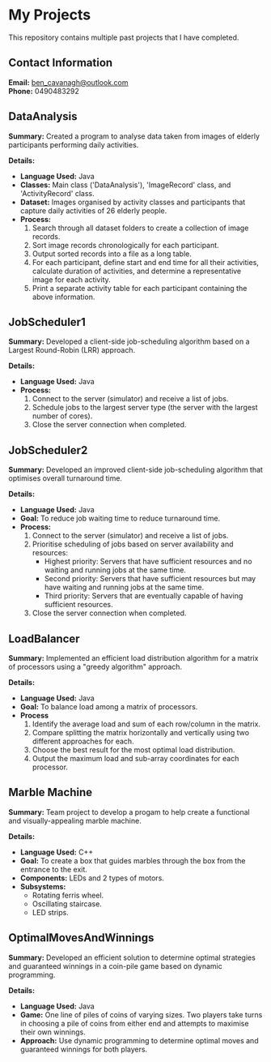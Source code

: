# My Projects
This repository contains multiple past projects that I have completed.

## Contact Information
**Email:** ben_cavanagh@outlook.com  
**Phone:** 0490483292

## DataAnalysis
**Summary:** Created a program to analyse data taken from images of elderly participants performing daily activities.

**Details:**
- **Language Used:** Java  
- **Classes:** Main class ('DataAnalysis'), 'ImageRecord' class, and 'ActivityRecord' class.
- **Dataset:** Images organised by activity classes and participants that capture daily activities of 26 elderly people.
- **Process:**
  1. Search through all dataset folders to create a collection of image records.
  2. Sort image records chronologically for each participant.
  3. Output sorted records into a file as a long table.
  4. For each participant, define start and end time for all their activities, calculate duration of activities, and determine a representative image for each activity.
  5. Print a separate activity table for each participant containing the above information.

## JobScheduler1
**Summary:** Developed a client-side job-scheduling algorithm based on a Largest Round-Robin (LRR) approach.

**Details:**
- **Language Used:** Java
- **Process:**
  1. Connect to the server (simulator) and receive a list of jobs.
  2. Schedule jobs to the largest server type (the server with the largest number of cores).
  3. Close the server connection when completed.

## JobScheduler2
**Summary:** Developed an improved client-side job-scheduling algorithm that optimises overall turnaround time.

**Details:**
- **Language Used:** Java
- **Goal:** To reduce job waiting time to reduce turnaround time.
- **Process:**
  1. Connect to the server (simulator) and receive a list of jobs.
  2. Prioritise scheduling of jobs based on server availability and resources:
      - Highest priority: Servers that have sufficient resources and no waiting and running jobs at the same time.
      - Second priority: Servers that have sufficient resources but may have waiting and running jobs at the same time.
      - Third priority: Servers that are eventually capable of having sufficient resources.
  3. Close the server connection when completed.

## LoadBalancer
**Summary:** Implemented an efficient load distribution algorithm for a matrix of processors using a "greedy algorithm" approach.

**Details:**
- **Language Used:** Java
- **Goal:** To balance load among a matrix of processors.
- **Process**
  1. Identify the average load and sum of each row/column in the matrix.
  2. Compare splitting the matrix horizontally and vertically using two different approaches for each.
  3. Choose the best result for the most optimal load distribution.
  4. Output the maximum load and sub-array coordinates for each processor.
  
## Marble Machine
**Summary:** Team project to develop a progam to help create a functional and visually-appealing marble machine.

**Details:**
- **Language Used:** C++
- **Goal:** To create a box that guides marbles through the box from the entrance to the exit.
- **Components:** LEDs and 2 types of motors.
- **Subsystems:**
  - Rotating ferris wheel.
  - Oscillating staircase.
  - LED strips.

## OptimalMovesAndWinnings
**Summary:** Developed an efficient solution to determine optimal strategies and guaranteed winnings in a coin-pile game based on dynamic programming.

**Details:**
- **Language Used:** Java
- **Game:** One line of piles of coins of varying sizes. Two players take turns in choosing a pile of coins from either end and attempts to maximise their own winnings.
- **Approach:** Use dynamic programming to determine optimal moves and guaranteed winnings for both players.
